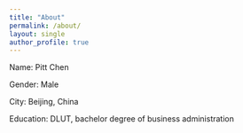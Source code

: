 ```yaml
---
title: "About"
permalink: /about/
layout: single
author_profile: true
---
```


Name: Pitt Chen

Gender: Male

City: Beijing, China

Education: DLUT, bachelor degree of business administration
